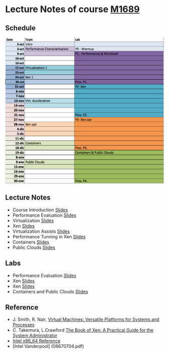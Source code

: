 

# Lecture Notes of course  [M1689](http://web.unican.es/departamentos/macc/estudios/detalle-asignatura?c=M1689&p=170&a=2016)

## Schedule
![](sched.png)

## Lecture Notes
* Course Introduction [Slides](01-intro.pdf)
* Performance Evaluation [Slides](02-PERFORMANCE.pdf)
* Virtualization [Slides](03-Virtualization.pdf)
* Xen [Slides](04-Xen.pdf)
* Virtualization Assists [Slides](05-Assist.pdf)
* Performance Tunning in Xen [Slides](06-Acelerated-Xen.pdf)
* Containers [Slides](07-Containers.pdf)
* Public Clouds [Slides](08-PublicClouds.pdf)

## Labs
* Performance Evaluation [Slides](Lab01-performance.pdf)
* Xen [Slides](Lab02-Xen.pdf)
* Xen [Slides](Lab03-Optimize.pdf)
* Containers and Public Clouds [Slides](La04-containers.pdf)

## Reference
* J. Smith, R. Nair, [Virtual Machines: Versatile Platforms for Systems and Processes](https://www.amazon.es/Virtual-Machines-Versatile-Platforms-Architecture/dp/1558609105)
* C. Takemura, L.Crawford [The Book of Xen: A Practical Guide for the System Administrator](https://www.amazon.es/Book-Xen-Practical-System-Administrator/dp/1593271867)
* [Intel x86_64 Reference](64-ia-32-architectures-software-developer-vol-3b-part-2-manual.pdf)
* [Intel Vanderpool] (06670704.pdf)